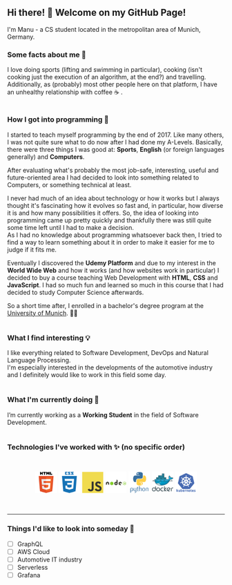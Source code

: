 ## Hi there! 👋 Welcome on my GitHub Page!


I'm Manu - a CS student located in the metropolitan area of Munich, Germany.


### Some facts about me 🎯	
I love doing sports (lifting and swimming in particular), cooking (isn't cooking just the execution of an algorithm, at the end?) and travelling.<br> 
Additionally, as (probably) most other people here on that platform, I have an unhealthy relationship with coffee ☕ .

#

### How I got into programming 📖	
I started to teach myself programming by the end of 2017. Like many others, I was not quite sure what to do now after I had done my A-Levels. Basically, there were three things I was good at: **Sports**, **English** (or foreign languages generally) and **Computers**. 

After evaluating what's probably the most job-safe, interesting, useful and future-oriented area I had decided to look into something related to Computers, or something technical at least.

I never had much of an idea about technology or how it works but I always thought it's fascinating how it evolves so fast and, in particular, how diverse it is and how many possibilities it offers. So, the idea of looking into programming came up pretty quickly and thankfully there was still quite some time left until I had to make a decision.<br>
As I had no knowledge about programming whatsoever back then, I tried to find a way to learn something about it in order to make it easier for me to judge if it fits me.

Eventually I discovered the **Udemy Platform** and due to my interest in the **World Wide Web** and how it works (and how websites work in particular) I decided to buy a course teaching Web Development with **HTML**, **CSS** and **JavaScript**. I had so much fun and learned so much in this course that I had decided to study Computer Science afterwards.

So a short time after, I enrolled in a bachelor's degree program at the [University of Munich](https://www.lmu.de/de/index.html).  👨‍🎓 

#

### What I find interesting 💡	
I like everything related to Software Development, DevOps and Natural Language Processing.<br>
I'm especially interested in the developments of the automotive industry and I definitely would like to work in this field some day.

#

### What I'm currently doing 💼	
I’m currently working as a **Working Student** in the field of Software Development.<br>

#

### Technologies I've worked with ✨ (no specific order)

<br>

<p align="center">
 <img src="https://raw.githubusercontent.com/devicons/devicon/master/icons/html5/html5-original-wordmark.svg" alt="html5" width="50" height="50"/>
 <img src="https://raw.githubusercontent.com/devicons/devicon/2ae2a900d2f041da66e950e4d48052658d850630/icons/css3/css3-plain-wordmark.svg" alt="css3" width="50" height="50"/>
 <img src="https://raw.githubusercontent.com/devicons/devicon/2ae2a900d2f041da66e950e4d48052658d850630/icons/javascript/javascript-original.svg" alt="javascript" width="50" height="50"/>
 <img src="https://raw.githubusercontent.com/devicons/devicon/2ae2a900d2f041da66e950e4d48052658d850630/icons/nodejs/nodejs-original-wordmark.svg" alt="nodeJS" width="50" height="50"/>
 <img src="https://raw.githubusercontent.com/devicons/devicon/2ae2a900d2f041da66e950e4d48052658d850630/icons/python/python-original-wordmark.svg" alt="python" width="50" height="50"/>
 <img src="https://raw.githubusercontent.com/devicons/devicon/2ae2a900d2f041da66e950e4d48052658d850630/icons/docker/docker-original-wordmark.svg" alt="docker" width="50" height="50"/>
 <img src="https://raw.githubusercontent.com/devicons/devicon/2ae2a900d2f041da66e950e4d48052658d850630/icons/kubernetes/kubernetes-plain-wordmark.svg" alt="kubernetes" width="50" height="50"/>
</p>

<br>

___

### Things I'd like to look into someday 🤔
- [ ] GraphQL
- [ ] AWS Cloud
- [ ] Automotive IT industry
- [ ] Serverless
- [ ] Grafana

<!--
**Manu10744/Manu10744** is a ✨ _special_ ✨ repository because its `README.md` (this file) appears on your GitHub profile.

Here are some ideas to get you started:

- 🔭 I’m currently working on ...
- 🌱 I’m currently learning ...
- 👯 I’m looking to collaborate on ...
- 🤔 I’m looking for help with ...
- 💬 Ask me about ...
- 📫 How to reach me: ...
- 😄 Pronouns: ...
- ⚡ Fun fact: ...
-->
